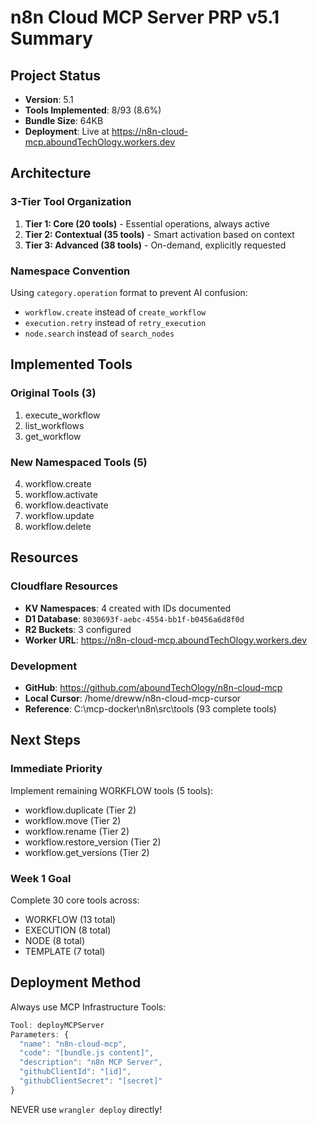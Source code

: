 # n8n Cloud MCP Server PRP v5.1 Summary

## Project Status
- **Version**: 5.1
- **Tools Implemented**: 8/93 (8.6%)
- **Bundle Size**: 64KB
- **Deployment**: Live at https://n8n-cloud-mcp.aboundTechOlogy.workers.dev

## Architecture

### 3-Tier Tool Organization
1. **Tier 1: Core (20 tools)** - Essential operations, always active
2. **Tier 2: Contextual (35 tools)** - Smart activation based on context
3. **Tier 3: Advanced (38 tools)** - On-demand, explicitly requested

### Namespace Convention
Using `category.operation` format to prevent AI confusion:
- `workflow.create` instead of `create_workflow`
- `execution.retry` instead of `retry_execution`
- `node.search` instead of `search_nodes`

## Implemented Tools

### Original Tools (3)
1. execute_workflow
2. list_workflows
3. get_workflow

### New Namespaced Tools (5)
4. workflow.create
5. workflow.activate
6. workflow.deactivate
7. workflow.update
8. workflow.delete

## Resources

### Cloudflare Resources
- **KV Namespaces**: 4 created with IDs documented
- **D1 Database**: `8030693f-aebc-4554-bb1f-b0456a6d8f0d`
- **R2 Buckets**: 3 configured
- **Worker URL**: https://n8n-cloud-mcp.aboundTechOlogy.workers.dev

### Development
- **GitHub**: https://github.com/aboundTechOlogy/n8n-cloud-mcp
- **Local Cursor**: /home/dreww/n8n-cloud-mcp-cursor
- **Reference**: C:\mcp-docker\n8n\src\tools (93 complete tools)

## Next Steps

### Immediate Priority
Implement remaining WORKFLOW tools (5 tools):
- workflow.duplicate (Tier 2)
- workflow.move (Tier 2)
- workflow.rename (Tier 2)
- workflow.restore_version (Tier 2)
- workflow.get_versions (Tier 2)

### Week 1 Goal
Complete 30 core tools across:
- WORKFLOW (13 total)
- EXECUTION (8 total)
- NODE (8 total)
- TEMPLATE (7 total)

## Deployment Method
Always use MCP Infrastructure Tools:
```javascript
Tool: deployMCPServer
Parameters: {
  "name": "n8n-cloud-mcp",
  "code": "[bundle.js content]",
  "description": "n8n MCP Server",
  "githubClientId": "[id]",
  "githubClientSecret": "[secret]"
}
```

NEVER use `wrangler deploy` directly!